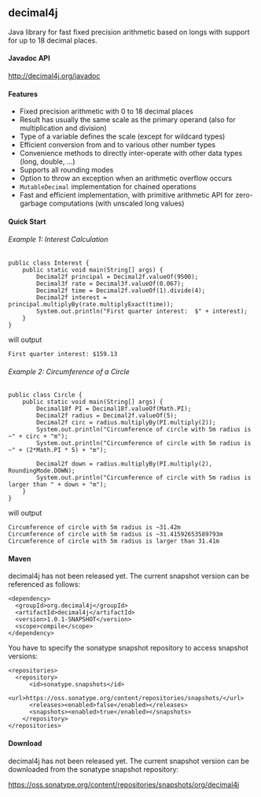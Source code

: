 ## decimal4j
Java library for fast fixed precision arithmetic based on longs with support for up to 18 decimal places.

#### Javadoc API
http://decimal4j.org/javadoc

#### Features
 - Fixed precision arithmetic with 0 to 18 decimal places
 - Result has usually the same scale as the primary operand (also for multiplication and division)
 - Type of a variable defines the scale (except for wildcard types)
 - Efficient conversion from and to various other number types
 - Convenience methods to directly inter-operate with other data types (long, double, ...)
 - Supports all rounding modes
 - Option to throw an exception when an arithmetic overflow occurs
 - ``MutableDecimal`` implementation for chained operations
 - Fast and efficient implementation, with primitive arithmetic API for zero-garbage computations (with unscaled long values)

#### Quick Start

###### Example 1: Interest Calculation

    public class Interest {
	    public static void main(String[] args) {
		    Decimal2f principal = Decimal2f.valueOf(9500);
		    Decimal3f rate = Decimal3f.valueOf(0.067);
		    Decimal2f time = Decimal2f.valueOf(1).divide(4);
		    Decimal2f interest = principal.multiplyBy(rate.multiplyExact(time));
		    System.out.println("First quarter interest:  $" + interest);
	    }
    }
    
will output

    First quarter interest: $159.13

###### Example 2: Circumference of a Circle

    public class Circle {
	    public static void main(String[] args) {
		    Decimal18f PI = Decimal18f.valueOf(Math.PI);
		    Decimal2f radius = Decimal2f.valueOf(5);
		    Decimal2f circ = radius.multiplyBy(PI.multiply(2));
		    System.out.println("Circumference of circle with 5m radius is ~" + circ + "m");
		    System.out.println("Circumference of circle with 5m radius is ~" + (2*Math.PI * 5) + "m");

		    Decimal2f down = radius.multiplyBy(PI.multiply(2), RoundingMode.DOWN);
		    System.out.println("Circumference of circle with 5m radius is larger than " + down + "m");
	    }
    }

will output

    Circumference of circle with 5m radius is ~31.42m
    Circumference of circle with 5m radius is ~31.41592653589793m
    Circumference of circle with 5m radius is larger than 31.41m

#### Maven
decimal4j has not been released yet. The current snapshot version can be referenced as follows:

    <dependency>
      <groupId>org.decimal4j</groupId>
      <artifactId>decimal4j</artifactId>
      <version>1.0.1-SNAPSHOT</version>
      <scope>compile</scope>
    </dependency>

You have to specify the sonatype snapshot repository to access snapshot versions:

    <repositories>
  	  <repository>
  		  <id>sonatype.snapshots</id>
    	  <url>https://oss.sonatype.org/content/repositories/snapshots/</url>
    	  <releases><enabled>false</enabled></releases>
    	  <snapshots><enabled>true</enabled></snapshots>
    	</repository>
    </repositories>

#### Download
decimal4j has not been released yet. The current snapshot version can be downloaded from the sonatype snapshot repository:

https://oss.sonatype.org/content/repositories/snapshots/org/decimal4j

